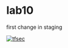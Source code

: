 # lab10

first change in staging

[![tfsec](https://github.com/anujshekhawat186170213/lab10/actions/workflows/tfsec.yml/badge.svg)](https://github.com/anujshekhawat186170213/lab10/actions/workflows/tfsec.yml)
